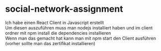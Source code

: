# social-network-assignment

Ich habe einen React Client in Javascript erstellt  
Um diesen auszuführen muss man nodejs installiert haben und im client ordner mit npm install die dependencies installieren  
Wenn man das gemacht hat kann man mit npm start den Client ausführen (vorher sollte man das zertifikat installieren)
